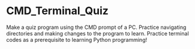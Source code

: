 # CMD_Terminal_Quiz
Make a quiz program using the CMD prompt of a PC. Practice navigating directories and making changes to the program to learn. Practice terminal codes as a prerequisite to learning Python programming!
